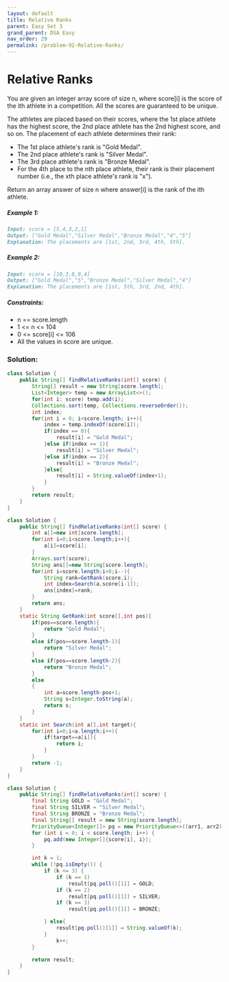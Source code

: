 ```yaml
---
layout: default
title: Relative Ranks
parent: Easy Set 3
grand_parent: DSA Easy
nav_order: 29
permalink: /problem-92-Relative-Ranks/
---
```

# Relative Ranks

You are given an integer array score of size n, where score[i] is the score of the ith athlete in a competition. All the scores are guaranteed to be unique.

The athletes are placed based on their scores, where the 1st place athlete has the highest score, the 2nd place athlete has the 2nd highest score, and so on. The placement of each athlete determines their rank:

* The 1st place athlete's rank is "Gold Medal".
* The 2nd place athlete's rank is "Silver Medal".
* The 3rd place athlete's rank is "Bronze Medal".
* For the 4th place to the nth place athlete, their rank is their placement number (i.e., the xth place athlete's rank is "x").

Return an array answer of size n where answer[i] is the rank of the ith athlete.

##### Example 1:
````markdown
Input: score = [5,4,3,2,1]
Output: ["Gold Medal","Silver Medal","Bronze Medal","4","5"]
Explanation: The placements are [1st, 2nd, 3rd, 4th, 5th].
````
##### Example 2:
```markdown
Input: score = [10,3,8,9,4]
Output: ["Gold Medal","5","Bronze Medal","Silver Medal","4"]
Explanation: The placements are [1st, 5th, 3rd, 2nd, 4th].
```
##### Constraints:
* n == score.length
* 1 <= n <= 104
* 0 <= score[i] <= 106
* All the values in score are unique.

### Solution:
```java
class Solution {
    public String[] findRelativeRanks(int[] score) {
        String[] result = new String[score.length];
        List<Integer> temp = new ArrayList<>();
        for(int i: score) temp.add(i);
        Collections.sort(temp, Collections.reverseOrder()); 
        int index;
        for(int i = 0; i<score.length; i++){
            index = temp.indexOf(score[i]);
            if(index == 0){
                result[i] = "Gold Medal";
            }else if(index == 1){
                result[i] = "Silver Medal";
            }else if(index == 2){
                result[i] = "Bronze Medal";
            }else{
                result[i] = String.valueOf(index+1);
            }
        }
        return result;
    }
}
```
```java
class Solution {
    public String[] findRelativeRanks(int[] score) {
        int a[]=new int[score.length];
        for(int i=0;i<score.length;i++){
            a[i]=score[i];
        }
        Arrays.sort(score);
        String ans[]=new String[score.length];
        for(int i=score.length;i>0;i--){
            String rank=GetRank(score,i);
            int index=Search(a,score[i-1]);
            ans[index]=rank;
        }
        return ans;
    }
    static String GetRank(int score[],int pos){
        if(pos==score.length){
            return "Gold Medal";
        }
        else if(pos==score.length-1){
            return "Silver Medal";
        }
        else if(pos==score.length-2){
            return "Bronze Medal";
        }
        else
        {
            int a=score.length-pos+1;
            String s=Integer.toString(a);  
            return s;
        }
    }
    static int Search(int a[],int target){
        for(int i=0;i<a.length;i++){
            if(target==a[i]){
                return i;
            }
        }
        return -1;
    }
}
```
```java
class Solution {
    public String[] findRelativeRanks(int[] score) {
        final String GOLD = "Gold Medal";
        final String SILVER = "Silver Medal";
        final String BRONZE = "Bronze Medal";
        final String[] result = new String[score.length];
        PriorityQueue<Integer[]> pq = new PriorityQueue<>((arr1, arr2) -> arr2[0] - arr1[0]);
        for (int i = 0; i < score.length; i++) {
            pq.add(new Integer[]{score[i], i});
        }

        int k = 1;
        while (!pq.isEmpty()) {
            if (k <= 3) {
                if (k == 1)
                    result[pq.poll()[1]] = GOLD;
                if (k == 2)
                    result[pq.poll()[1]] = SILVER;
                if (k == 3)
                    result[pq.poll()[1]] = BRONZE;

            } else{
                result[pq.poll()[1]] = String.valueOf(k);
            }
                k++;
        }

        return result;
    }
}
```